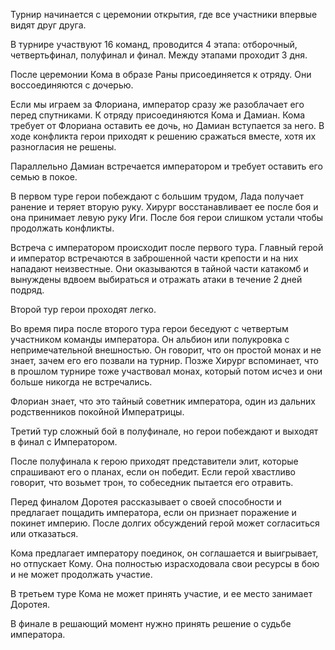 Турнир начинается с церемонии открытия, где все участники впервые видят друг друга.

В турнире участвуют 16 команд, проводится 4 этапа: отборочный, четвертьфинал, полуфинал и финал. Между этапами проходит 3 дня.

После церемонии Кома в образе Раны присоединяется к отряду. Они воссоединяются с дочерью.

Если мы играем за Флориана, император сразу же разоблачает его перед спутниками. К отряду присоединяются Кома и Дамиан. Кома требует от Флориана оставить ее дочь, но Дамиан вступается за него. В ходе конфликта герои приходят к решению сражаться вместе, хотя их разногласия не решены.

Параллельно Дамиан встречается императором и требует оставить его семью в покое.

В первом туре герои побеждают с большим трудом, Лада получает ранение и теряет вторую руку. Хирург восстанавливает ее после боя и она принимает левую руку Иги. После боя герои слишком устали чтобы продолжать конфликты.

Встреча с императором происходит после первого тура. Главный герой и император встречаются в заброшенной части крепости и на них нападают неизвестные. Они оказываются в тайной части катакомб и вынуждены вдвоем выбираться и отражать атаки в течение 2 дней подряд.

Второй тур герои проходят легко.

Во время пира после второго тура герои беседуют с четвертым участником команды императора. Он альбион или полукровка с непримечательной внешностью. Он говорит, что он простой монах и не знает, зачем его его позвали на турнир. Позже Хирург вспоминает, что в прошлом турнире тоже участвовал монах, который потом исчез и они больше никогда не встречались.

Флориан знает, что это тайный советник императора, один из дальних родственников покойной Императрицы.

Третий тур сложный бой в полуфинале, но герои побеждают и выходят в финал с Императором.

После полуфинала к герою приходят представители элит, которые спрашивают его о планах, если он победит. Если герой хвастливо говорит, что возьмет трон, то собеседник пытается его отравить.

Перед финалом Доротея рассказывает о своей способности и предлагает пощадить императора, если он признает поражение и покинет империю. После долгих обсуждений герой может согласиться или отказаться.

Кома предлагает императору поединок, он соглашается и выигрывает, но отпускает Кому. Она полностью израсходовала свои ресурсы в бою и не может продолжать участие.

В третьем туре Кома не может принять участие, и ее место занимает Доротея.

В финале в решающий момент нужно принять решение о судьбе императора.
